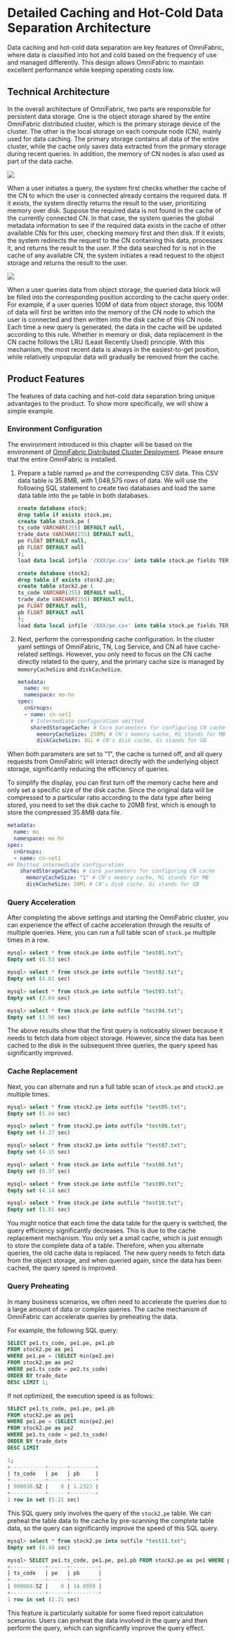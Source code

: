 # Detailed Caching and Hot-Cold Data Separation Architecture

Data caching and hot-cold data separation are key features of OmniFabric, where data is classified into hot and cold based on the frequency of use and managed differently. This design allows OmniFabric to maintain excellent performance while keeping operating costs low.

## Technical Architecture

In the overall architecture of OmniFabric, two parts are responsible for persistent data storage. One is the object storage shared by the entire OmniFabric distributed cluster, which is the primary storage device of the cluster. The other is the local storage on each compute node (CN), mainly used for data caching. The primary storage contains all data of the entire cluster, while the cache only saves data extracted from the primary storage during recent queries. In addition, the memory of CN nodes is also used as part of the data cache.

![](https://github.com/OmniFabric/artwork/blob/main/docs/overview/hot-cold-separation/cold-hot-data-separation.png?raw=true)

When a user initiates a query, the system first checks whether the cache of the CN to which the user is connected already contains the required data. If it exists, the system directly returns the result to the user, prioritizing memory over disk. Suppose the required data is not found in the cache of the currently connected CN. In that case, the system queries the global metadata information to see if the required data exists in the cache of other available CNs for this user, checking memory first and then disk. If it exists, the system redirects the request to the CN containing this data, processes it, and returns the result to the user. If the data searched for is not in the cache of any available CN, the system initiates a read request to the object storage and returns the result to the user.

![](https://github.com/OmniFabric/artwork/blob/main/docs/overview/hot-cold-separation/query-order.png?raw=true)

When a user queries data from object storage, the queried data block will be filled into the corresponding position according to the cache query order. For example, if a user queries 100M of data from object storage, this 100M of data will first be written into the memory of the CN node to which the user is connected and then written into the disk cache of this CN node. Each time a new query is generated, the data in the cache will be updated according to this rule. Whether in memory or disk, data replacement in the CN cache follows the LRU (Least Recently Used) principle. With this mechanism, the most recent data is always in the easiest-to-get position, while relatively unpopular data will gradually be removed from the cache.

## Product Features

The features of data caching and hot-cold data separation bring unique advantages to the product. To show more specifically, we will show a simple example.

### Environment Configuration

The environment introduced in this chapter will be based on the environment of [OmniFabric Distributed Cluster Deployment](../../Deploy/deploy-OmniFabric-cluster.md). Please ensure that the entire OmniFabric is installed.

1. Prepare a table named `pe` and the corresponding CSV data. This CSV data table is 35.8MB, with 1,048,575 rows of data. We will use the following SQL statement to create two databases and load the same data table into the `pe` table in both databases.

    ```sql
    create database stock;
    drop table if exists stock.pe;
    create table stock.pe (
    ts_code VARCHAR(255) DEFAULT null,
    trade_date VARCHAR(255) DEFAULT null,
    pe FLOAT DEFAULT null,
    pb FLOAT DEFAULT null
    );
    load data local infile '/XXX/pe.csv' into table stock.pe fields TERMINATED BY '\t';

    create database stock2;
    drop table if exists stock2.pe;
    create table stock2.pe (
    ts_code VARCHAR(255) DEFAULT null,
    trade_date VARCHAR(255) DEFAULT null,
    pe FLOAT DEFAULT null,
    pb FLOAT DEFAULT null
    );
    load data local infile '/XXX/pe.csv' into table stock.pe fields TERMINATED BY '\t';
    ```

2. Next, perform the corresponding cache configuration. In the cluster yaml settings of OmniFabric, TN, Log Service, and CN all have cache-related settings. However, you only need to focus on the CN cache directly related to the query, and the primary cache size is managed by `memoryCacheSize` and `diskCacheSize`.

    ```yaml
    metadata:
      name: mo
      namespace: mo-hn
    spec:
      cnGroups:
      - name: cn-set1
        # Intermediate configuration omitted
        sharedStorageCache: # Core parameters for configuring CN cache
          memoryCacheSize: 250Mi # CN's memory cache, Mi stands for MB
          diskCacheSize: 1Gi # CN's disk cache, Gi stands for GB
    ```

When both parameters are set to "1", the cache is turned off, and all query requests from OmniFabric will interact directly with the underlying object storage, significantly reducing the efficiency of queries.

To simplify the display, you can first turn off the memory cache here and only set a specific size of the disk cache. Since the original data will be compressed to a particular ratio according to the data type after being stored, you need to set the disk cache to 20MB first, which is enough to store the compressed 35.8MB data file.

```yaml
metadata:
  name: mo
  namespace: mo-hn
spec:
  cnGroups:
  - name: cn-set1
## Omitted intermediate configuration
    sharedStorageCache: # Core parameters for configuring CN cache
      memoryCacheSize: "1" # CN's memory cache, Mi stands for MB
      diskCacheSize: 20Mi # CN's disk cache, Gi stands for GB
```

### Query Acceleration

After completing the above settings and starting the OmniFabric cluster, you can experience the effect of cache acceleration through the results of multiple queries. Here, you can run a full table scan of `stock.pe` multiple times in a row.

```sql
mysql> select * from stock.pe into outfile "test01.txt";
Empty set (6.53 sec)

mysql> select * from stock.pe into outfile "test02.txt";
Empty set (4.01 sec)

mysql> select * from stock.pe into outfile "test03.txt";
Empty set (3.84 sec)

mysql> select * from stock.pe into outfile "test04.txt";
Empty set (3.96 sec)
```

The above results show that the first query is noticeably slower because it needs to fetch data from object storage. However, since the data has been cached to the disk in the subsequent three queries, the query speed has significantly improved.

### Cache Replacement

Next, you can alternate and run a full table scan of `stock.pe` and `stock2.pe` multiple times.

```sql
mysql> select * from stock2.pe into outfile "test05.txt";
Empty set (5.84 sec)

mysql> select * from stock2.pe into outfile "test06.txt";
Empty set (4.27 sec)

mysql> select * from stock2.pe into outfile "test07.txt";
Empty set (4.15 sec)

mysql> select * from stock.pe into outfile "test08.txt";
Empty set (6.37 sec)

mysql> select * from stock.pe into outfile "test09.txt";
Empty set (4.14 sec)

mysql> select * from stock.pe into outfile "test10.txt";
Empty set (3.81 sec)
```

You might notice that each time the data table for the query is switched, the query efficiency significantly decreases. This is due to the cache replacement mechanism. You only set a small cache, which is just enough to store the complete data of a table. Therefore, when you alternate queries, the old cache data is replaced. The new query needs to fetch data from the object storage, and when queried again, since the data has been cached, the query speed is improved.

### Query Preheating

In many business scenarios, we often need to accelerate the queries due to a large amount of data or complex queries. The cache mechanism of OmniFabric can accelerate queries by preheating the data.

For example, the following SQL query:

```sql
SELECT pe1.ts_code, pe1.pe, pe1.pb
FROM stock2.pe as pe1
WHERE pe1.pe = (SELECT min(pe2.pe)
FROM stock2.pe as pe2
WHERE pe1.ts_code = pe2.ts_code)
ORDER BY trade_date
DESC LIMIT 1;
```

If not optimized, the execution speed is as follows:

```sql
SELECT pe1.ts_code, pe1.pe, pe1.pb
FROM stock2.pe as pe1
WHERE pe1.pe = (SELECT min(pe2.pe)
FROM stock2.pe as pe2
WHERE pe1.ts_code = pe2.ts_code)
ORDER BY trade_date
DESC LIMIT

1;
+-----------+------+--------+
| ts_code   | pe   | pb     |
+-----------+------+--------+
| 000038.SZ |    0 | 1.2322 |
+-----------+------+--------+
1 row in set (5.21 sec)
```

This SQL query only involves the query of the `stock2.pe` table. We can preheat the table data to the cache by pre-scanning the complete table data, so the query can significantly improve the speed of this SQL query.

```sql
mysql> select * from stock2.pe into outfile "test11.txt";
Empty set (6.48 sec)

mysql> SELECT pe1.ts_code, pe1.pe, pe1.pb FROM stock2.pe as pe1 WHERE pe1.pe = (SELECT min(pe2.pe) FROM stock2.pe as pe2 WHERE pe1.ts_code = pe2.ts_code) ORDER BY trade_date DESC LIMIT 1;
+-----------+------+---------+
| ts_code   | pe   | pb      |
+-----------+------+---------+
| 000068.SZ |    0 | 14.6959 |
+-----------+------+---------+
1 row in set (2.21 sec)
```

This feature is particularly suitable for some fixed report calculation scenarios. Users can preheat the data involved in the query and then perform the query, which can significantly improve the query effect.
